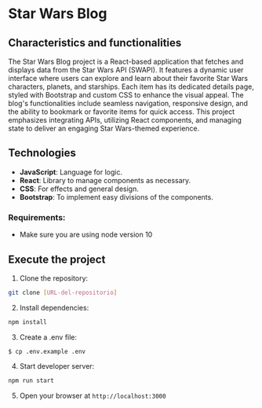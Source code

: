 # Star Wars Blog 

## Characteristics and functionalities

The Star Wars Blog project is a React-based application that fetches and displays data from the Star Wars API (SWAPI). It features a dynamic user interface where users can explore and learn about their favorite Star Wars characters, planets, and starships. Each item has its dedicated details page, styled with Bootstrap and custom CSS to enhance the visual appeal. The blog's functionalities include seamless navigation, responsive design, and the ability to bookmark or favorite items for quick access. This project emphasizes integrating APIs, utilizing React components, and managing state to deliver an engaging Star Wars-themed experience.


## Technologies

- **JavaScript**: Language for logic.
- **React**: Library to manage components as necessary.
- **CSS**: For effects and general design.
- **Bootstrap**: To implement easy divisions of the components.

### Requirements:
- Make sure you are using node version 10

## Execute the project

1. Clone the repository:
```bash
git clone [URL-del-repositorio]
```

2. Install dependencies:
```bash
npm install
```
3. Create a .env file:
```
$ cp .env.example .env
```

4. Start developer server:
```bash
npm run start
```

5. Open your browser at `http://localhost:3000`






